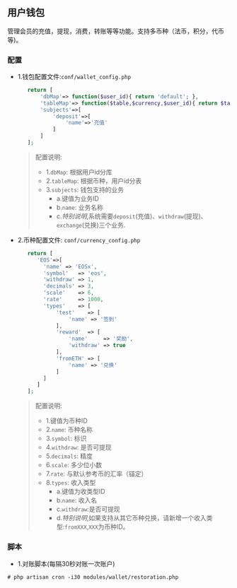 ## 用户钱包

管理会员的充值，提现，消费，转账等等功能。支持多币种（法币，积分，代币等)。

### 配置

* 1.钱包配置文件:`conf/wallet_config.php`
    
    ```php
       return [
           'dbMap'=> function($user_id){ return 'default'; },
           'tableMap'=> function($table,$currency,$user_id){ return $table; },
           'subjects'=>[
               'deposit'=>[
                   'name'=>'充值'
               ]
           ]
       ];
    ```
    > 配置说明:
    > * 1.`dbMap`: 根据用户id分库
    > * 2.`tableMap`: 根据币种，用户id分表
    > * 3.`subjects`: 钱包支持的业务
    >   * a.键值为业务ID
    >   * b.`name`: 业务名称
    >   * c.*特别说明*,系统需要`deposit`(充值)、`withdraw`(提现)、`exchange`(兑换)三个业务.
    
* 2.币种配置文件: `conf/currency_config.php`
    
    ```php
       return [
          'EOS'=>[
            'name' => 'EOSx',
            'symbol'   => 'eos',
            'withdraw' => 1,
            'decimals' => 3,
            'scale'    => 6,
            'rate'     => 1000,
            'types'    => [
                'test'    => [
                    'name' => '签到'
                ],
                'reward'  => [
                    'name'     => '奖励',
                    'withdraw' => true
                ],
                'fromETH' => [
                    'name' => '兑换'
                ]
            ]
          ]
       ];
    ```
    > 配置说明:
    > * 1.键值为币种ID
    > * 2.`name`: 币种名称
    > * 3.`symbol`: 标识
    > * 4.`withdraw`: 是否可提现
    > * 5.`decimals`: 精度
    > * 6.`scale`: 多少位小数
    > * 7.`rate`: 与默认参考币的汇率（锚定）
    > * 8.`types`: 收入类型
    >   * a.键值为收类型ID
    >   * b.`name`: 收入名
    >   * c.`withdraw`:是否可提现 
    >   * d.*特别说明*,如果支持从其它币种兑换，请新增一个收入类型:`fromXXX`,`XXX`为币种ID。
    
### 脚本

* 1.对账脚本(每隔30秒对账一次账户)

`# php artisan cron -i30 modules/wallet/restoration.php`